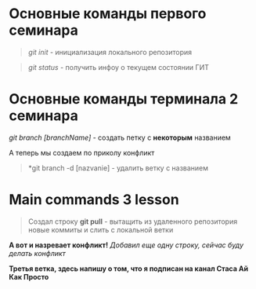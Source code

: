 # Основные команды первого семинара

> *git init* - инициализация локального репозитория

>*git status* - получить инфоу о текущем состоянии ГИТ

# Основные команды терминала 2 семинара

 *git branch [branchName]* - создать петку с **некоторым** названием

 А теперь мы создаем по приколу конфликт
 > *git branch -d [nazvanie] -  удалить ветку с названием
 
# Main commands 3 lesson

> Создал строку
**git pull** - вытащить из удаленного репозитория новые коммиты и слить с локальной ветки

**А вот и назревает конфликт!**
*Добавил еще одну строку, сейчас буду делать конфликт*


**Третья ветка, здесь напишу о том, что я подписан на канал Стаса Ай Как Просто**
